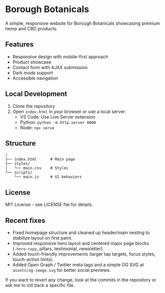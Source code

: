 # Borough Botanicals

A simple, responsive website for Borough Botanicals showcasing premium hemp and CBD products.

## Features

- Responsive design with mobile-first approach
- Product showcase
- Contact form with AJAX submission
- Dark mode support
- Accessible navigation

## Local Development

1. Clone the repository
2. Open `index.html` in your browser or use a local server:
   - VS Code: Use Live Server extension
   - Python: `python -m http.server 8000`
   - Node: `npx serve`

## Structure

```
/
├── index.html      # Main page
├── styles/
│   └── main.css    # Styles
└── scripts/
    └── main.js     # UI behaviors
```

## License

MIT License - see LICENSE file for details.

## Recent fixes

- Fixed homepage structure and cleaned up header/main nesting to stabilize layout on first paint.
- Improved responsive hero layout and centered major page blocks (`.hero-copy`, pillars, testimonial, newsletter).
- Added touch-friendly improvements (larger tap targets, focus styles, touch-action hints).
- Added Open Graph / Twitter meta tags and a simple OG SVG at `assets/og-image.svg` for better social previews.

If you want to revert any change, look at the commits in the repository or ask me to roll back a specific file.